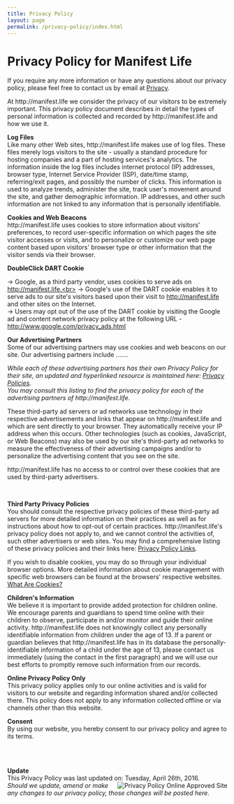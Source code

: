 ```yaml
---
title: Privacy Policy
layout: page
permalink: /privacy-policy/index.html
---
```


<h1> Privacy Policy for Manifest Life</h1>
<p> If you require any more information or have any questions about our privacy policy, please feel free to contact us by email at <a href="mailto:manifestlifeinc@icloud.com">&#80;&#114;&#105;&#118;&#97;&#99;&#121;</a>.</p>
<p>At http://manifest.life we consider the privacy of our visitors to be extremely important. This privacy policy document describes in detail the types of personal information is collected and recorded by http://manifest.life and how we use it. </p><p> <b>Log Files</b><br> Like many other Web sites, http://manifest.life makes use of log files. These files merely logs visitors to the site - usually a standard procedure for hosting companies and a part of hosting services's analytics. The information inside the log files includes internet protocol (IP) addresses, browser type, Internet Service Provider (ISP), date/time stamp, referring/exit pages, and possibly the number of clicks. This information is used to analyze trends, administer the site, track user's movement around the site, and gather demographic information. IP addresses, and other such information are not linked to any information that is personally identifiable. </p>
<p> <b>Cookies and Web Beacons</b><br>http://manifest.life uses cookies to store information about visitors' preferences, to record user-specific information on which pages the site visitor accesses or visits, and to personalize or customize our web page content based upon visitors' browser type or other information that the visitor sends via their browser. </p>
<p><b>DoubleClick DART Cookie</b><br>

&rarr; Google, as a third party vendor, uses cookies to serve ads on http://manifest.life.<br>
&rarr; Google's use of the DART cookie enables it to serve ads to our site's visitors based upon their visit to http://manifest.life and other sites on the Internet. <br>
&rarr; Users may opt out of the use of the DART cookie by visiting the Google ad and content network privacy policy at the following URL - <a href="http://www.google.com/privacy_ads.html" title="Opt out of the Dart Cookie">http://www.google.com/privacy_ads.html</a> </p>
<p><b>Our Advertising Partners</b><br>
 Some of our advertising partners may use cookies and web beacons on our site. Our advertising partners include ....... <br>
<ul></ul>
<p><em>While each of these advertising partners has their own Privacy Policy for their site, an updated and hyperlinked resource is maintained here: <a href="http://www.privacypolicyonline.com/privacy-policies">Privacy Policies</a>.<br />
You may consult this listing to find the privacy policy for each of the advertising partners of http://manifest.life.</em></p>
<p> These third-party ad servers or ad networks use technology in their respective advertisements and links that appear on http://manifest.life and which are sent directly to your browser. They automatically receive your IP address when this occurs. Other technologies (such as cookies, JavaScript, or Web Beacons) may also be used by our site's third-party ad networks to measure the effectiveness of their advertising campaigns and/or to personalize the advertising content that you see on the site. </p>
<p> http://manifest.life has no access to or control over these cookies that are used by third-party advertisers. </p>
<p> </p><p><b>Third Party Privacy Policies</b><br>
You should consult the respective privacy policies of these third-party ad servers for more detailed information on their practices as well as for instructions about how to opt-out of certain practices. http://manifest.life's privacy policy does not apply to, and we cannot control the activities of, such other advertisers or web sites. You may find a comprehensive listing of these privacy policies and their links here: <a href="http://www.privacypolicyonline.com/privacy-policy-links" title="Privacy Policy Links">Privacy Policy Links</a>.</p>
<p> If you wish to disable cookies, you may do so through your individual browser options. More detailed information about cookie management with specific web browsers can be found at the browsers' respective websites. <a href="http://www.privacypolicyonline.com/what-are-cookies">What Are Cookies?</a></p>

<p><strong>Children's Information</strong><br />We believe it is important to provide added protection for children online. We encourage parents and guardians to spend time online with their children to observe, participate in and/or monitor and guide their online activity.
http://manifest.life does not knowingly collect any personally identifiable information from children under the age of 13.  If a parent or guardian believes that http://manifest.life has in its database the personally-identifiable information of a child under the age of 13, please contact us immediately (using the contact in the first paragraph) and we will use our best efforts to promptly remove such information from our records.

<p>
<b>Online Privacy Policy Only</b><br />
This privacy policy applies only to our online activities and is valid for visitors to our website and regarding information shared and/or collected there.
This policy does not apply to any information collected offline or via channels other than this website.</p>
<p><b>Consent</b><br />
By using our website, you hereby consent to our privacy policy and agree to its terms.
</p><br /><br /><p><b>Update</b><br />This Privacy Policy was last updated on: Tuesday, April 26th, 2016.
<a href="http://www.PrivacyPolicyOnline.com" title="PrivacyPolicyOnline.com Approved Site" target="_blank"><img src="http://www.privacypolicyonline.com/images/privacypolicyonline-seal.png" border="0" alt="Privacy Policy Online Approved Site" align="right" /></a><br /><em>Should we update, amend or make any changes to our privacy policy, those changes will be posted here.</em>
<br /><br /></p>
